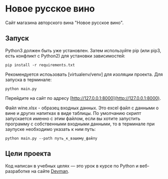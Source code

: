 # Новое русское вино

Сайт магазина авторского вина "Новое русское вино".

## Запуск

Python3 должен быть уже установлен. Затем используйте pip (или pip3, есть конфликт с Python2) для установки зависимостей:
```
pip install -r requirements.txt
```
Рекомендуется испоьзовать [virtualenv/venv] для изоляции проекта. Для запуска в терминале:
```
python main.py
```
Перейдите на сайт по адресу [http://127.0.0.1:8000](http://127.0.0.1:8000).

Файл wine.xlsx - образец входных данных. Это excel файл с данными о вине и других напитках в виде таблицы. По умолчанию скрипт запускается именно с этим файлом, если вы хотите запустить программу с собственными входными данными, то в терминале при заупуске необходимо указать к ним путь:
```
python main.py --path путь_к_вашему_файлу
```

## Цели проекта

Код написан в учебных целях — это урок в курсе по Python и веб-разработке на сайте [Devman](https://dvmn.org).
